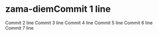 # zama-diemCommit 1 line
Commit 2 line
Commit 3 line
Commit 4 line
Commit 5 line
Commit 6 line
Commit 7 line
